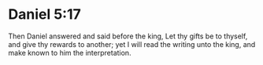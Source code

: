 # Daniel 5:17

Then Daniel answered and said before the king, Let thy gifts be to thyself, and give thy rewards to another; yet I will read the writing unto the king, and make known to him the interpretation.